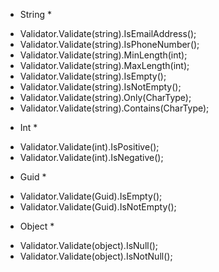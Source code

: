 * String *

- Validator.Validate(string).IsEmailAddress();
- Validator.Validate(string).IsPhoneNumber();
- Validator.Validate(string).MinLength(int);
- Validator.Validate(string).MaxLength(int);
- Validator.Validate(string).IsEmpty();
- Validator.Validate(string).IsNotEmpty();
- Validator.Validate(string).Only(CharType);
- Validator.Validate(string).Contains(CharType);

* Int *

- Validator.Validate(int).IsPositive();
- Validator.Validate(int).IsNegative();

* Guid *

- Validator.Validate(Guid).IsEmpty();
- Validator.Validate(Guid).IsNotEmpty();

* Object *

- Validator.Validate(object).IsNull();
- Validator.Validate(object).IsNotNull();